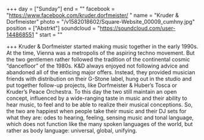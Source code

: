 +++
day = ["Sunday"]
end = ""
facebook = "https://www.facebook.com/kruder.dorfmeister/ "
name = "Kruder & Dorfmeister"
photo = "/v1582018602/Square-Website_00009_cumhny.jpg"
position = ["Abstrkt"]
soundcloud = "https://soundcloud.com/user-144868551 "
start = ""

+++
Kruder & Dorfmeister started making music together in the early 1990s. At the time, Vienna was a metropolis of the aspiring techno movement. But the two gentlemen rather followed the tradition of the continental cosmic “dancefloor” of the 1980s. K&D always enjoyed not following advice and abandoned all of the enticing major offers. Instead, they provided musician friends with distribution on their G-Stone label, hung out in the studio and put together follow-up projects, like Dorfmeister & Huber’s Tosca or Kruder’s Peace Orchestra. To this day the two still maintain an open concept, influenced by a wide-ranging taste in music and their ability to hear music, to feel and to be able to realize their musical conceptions. So, the two are happiest when people take their music and their DJ sets for what they are: odes to hearing, feeling, sensing music and tonal language, which does not function like the many spoken languages of the world, but rather as body language: universal, global, unifying.